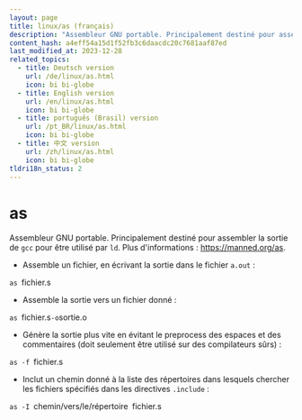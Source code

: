 ```yaml
---
layout: page
title: linux/as (français)
description: "Assembleur GNU portable. Principalement destiné pour assembler la sortie de `gcc` pour être utilisé par `ld`."
content_hash: a4eff54a15d1f52fb3c6daacdc20c7681aaf87ed
last_modified_at: 2023-12-28
related_topics:
  - title: Deutsch version
    url: /de/linux/as.html
    icon: bi bi-globe
  - title: English version
    url: /en/linux/as.html
    icon: bi bi-globe
  - title: português (Brasil) version
    url: /pt_BR/linux/as.html
    icon: bi bi-globe
  - title: 中文 version
    url: /zh/linux/as.html
    icon: bi bi-globe
tldri18n_status: 2
---
```

# as

Assembleur GNU portable. Principalement destiné pour assembler la sortie de `gcc` pour être utilisé par `ld`.
Plus d'informations : <https://manned.org/as>.

- Assemble un fichier, en écrivant la sortie dans le fichier `a.out` :

`as `<span class="tldr-var badge badge-pill bg-dark-lm bg-white-dm text-white-lm text-dark-dm font-weight-bold">fichier.s</span>

- Assemble la sortie vers un fichier donné :

`as `<span class="tldr-var badge badge-pill bg-dark-lm bg-white-dm text-white-lm text-dark-dm font-weight-bold">fichier.s</span>` -o `<span class="tldr-var badge badge-pill bg-dark-lm bg-white-dm text-white-lm text-dark-dm font-weight-bold">sortie.o</span>

- Génère la sortie plus vite en évitant le preprocess des espaces et des commentaires (doit seulement être utilisé sur des compilateurs sûrs) :

`as -f `<span class="tldr-var badge badge-pill bg-dark-lm bg-white-dm text-white-lm text-dark-dm font-weight-bold">fichier.s</span>

- Inclut un chemin donné à la liste des répertoires dans lesquels chercher les fichiers spécifiés dans les directives `.include` :

`as -I `<span class="tldr-var badge badge-pill bg-dark-lm bg-white-dm text-white-lm text-dark-dm font-weight-bold">chemin/vers/le/répertoire</span>` `<span class="tldr-var badge badge-pill bg-dark-lm bg-white-dm text-white-lm text-dark-dm font-weight-bold">fichier.s</span>
